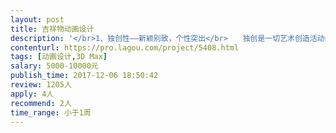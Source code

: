 ```yaml
---                
layout: post       
title: 吉祥物动画设计           
description: '</br>1、独创性——新颖别致，个性突出</br>　　独创是一切艺术创造活动中最宝贵的因素。作为企业吉祥物要凸显其独特的个性就必须塑造形象的独特性须塑造形象的独特性，彰显与众不同的个性。</br>2、关联性——设计主题的关联性</br>　　是指企业造型设计必须与表达的主题或者传播的意念直接有所关联，有着必然的联系。 这种关联必须与产品和活动之间有所关联。　</br>3、拟人化——人格化的艺术处理</br>　　拟人化的吉祥物和造型，令人感到亲切可爱，个性鲜明，给人耳目一新的视觉感受，从而深化了人们对设计主题的印象。</br>4、吉祥物的亲和力</br>指艺术形象给人传递一种亲近宜人的感觉，它能渗透人的内心深处，诱发心里的感情反映，推动人们更加从感情上贴近艺术形象。</br>5、吉祥物的审美性</br>　吉祥物作为一种特殊的艺术样式，要使消费大众关注或喜爱，必须有一定的审美价值，才能发挥它的作用。在进行造型必须遵循一定的形式美的法则，美的形象，美的情感，美的称为，才能具有难以抗拒的吸引力。</br>6、系统性——各种形态变化的吉祥物</br>　　吉祥物主造型确定后，根据企业推广的实际需要，会出现不同色彩、形态、表情、动作、场合等所使用的吉祥物造型，他们之间是一脉相承但又各具特色的。如大型运动会的项目分项设计。</br>7、延展性——各种材质及工艺</br>　　吉祥物视觉传达的要素可根据印刷、施工、材料、工艺等的不同而具备不同的设计外延性。如：电视广告、纪念品中的毛绒玩具、徽章、帽子、大型活动中的雕塑、充气吉祥物等。</br>　　通过以上七种吉祥物的特性展示，企业在吉祥物设计上体现出了形象上的夸张、活泼、可爱、憨厚、幽默，色彩上的亮丽，对比鲜明，体现出了一个生动的企业形象。</br>'     
contenturl: https://pro.lagou.com/project/5408.html      
tags: [动画设计,3D Max]            
salary: 5000-10000元          
publish_time: 2017-12-06 18:50:42         
review: 1205人                   
apply: 4人                   
recommend: 2人                   
time_range: 小于1周              
---                 
```

